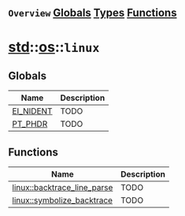 ## `Overview` [Globals](./globals.md) [Types](./types.md) [Functions](./functions.md)
# [std](./../../std.md)::[os](./../os.md)::`linux`
## Globals
|Name|Description|
|----|-----------|
|[EI_NIDENT](#todo)|TODO|
|[PT_PHDR](#todo)|TODO|
## Functions
|Name|Description|
|----|-----------|
|[linux::backtrace_line_parse](#todo)|TODO|
|[linux::symbolize_backtrace](#todo)|TODO|
